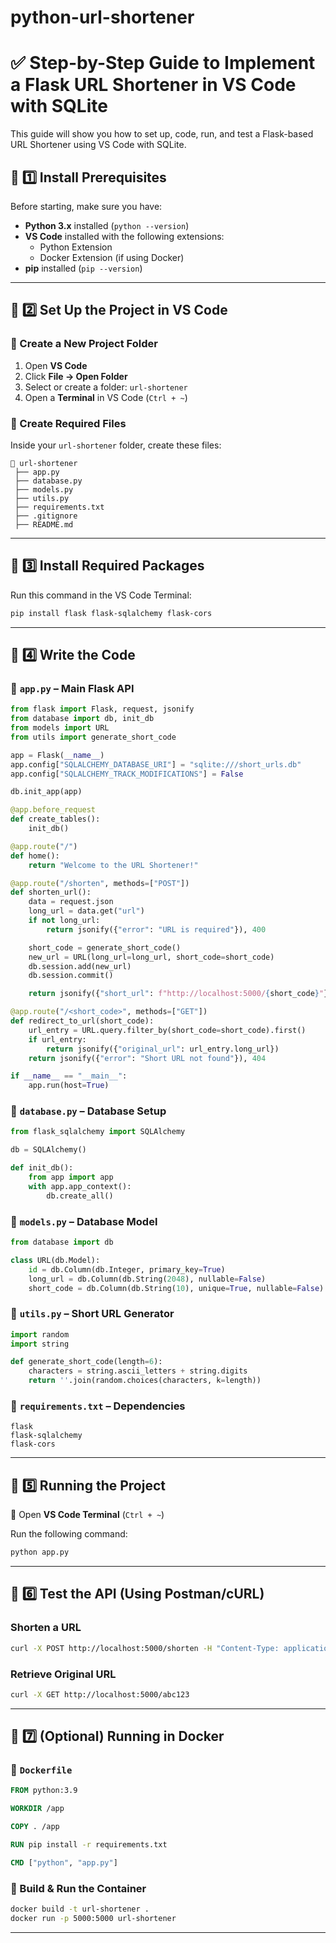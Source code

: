 # python-url-shortener
# ✅ Step-by-Step Guide to Implement a Flask URL Shortener in VS Code with SQLite

This guide will show you how to set up, code, run, and test a Flask-based URL Shortener using VS Code with SQLite.

## 🔹 1️⃣ Install Prerequisites

Before starting, make sure you have:

- **Python 3.x** installed (`python --version`)
- **VS Code** installed with the following extensions:
  - Python Extension
  - Docker Extension (if using Docker)
- **pip** installed (`pip --version`)

---

## 🔹 2️⃣ Set Up the Project in VS Code

### 📌 Create a New Project Folder

1. Open **VS Code**
2. Click **File → Open Folder**
3. Select or create a folder: `url-shortener`
4. Open a **Terminal** in VS Code (`Ctrl + ~`)

### 📌 Create Required Files

Inside your `url-shortener` folder, create these files:

```
📂 url-shortener
 ├── app.py
 ├── database.py
 ├── models.py
 ├── utils.py
 ├── requirements.txt
 ├── .gitignore
 ├── README.md
```

---

## 🔹 3️⃣ Install Required Packages

Run this command in the VS Code Terminal:

```sh
pip install flask flask-sqlalchemy flask-cors
```

---

## 🔹 4️⃣ Write the Code

### 📜 `app.py` – Main Flask API

```python
from flask import Flask, request, jsonify
from database import db, init_db
from models import URL
from utils import generate_short_code

app = Flask(__name__)
app.config["SQLALCHEMY_DATABASE_URI"] = "sqlite:///short_urls.db"
app.config["SQLALCHEMY_TRACK_MODIFICATIONS"] = False

db.init_app(app)

@app.before_request
def create_tables():
    init_db()

@app.route("/")
def home():
    return "Welcome to the URL Shortener!"

@app.route("/shorten", methods=["POST"])
def shorten_url():
    data = request.json
    long_url = data.get("url")
    if not long_url:
        return jsonify({"error": "URL is required"}), 400

    short_code = generate_short_code()
    new_url = URL(long_url=long_url, short_code=short_code)
    db.session.add(new_url)
    db.session.commit()

    return jsonify({"short_url": f"http://localhost:5000/{short_code}"})

@app.route("/<short_code>", methods=["GET"])
def redirect_to_url(short_code):
    url_entry = URL.query.filter_by(short_code=short_code).first()
    if url_entry:
        return jsonify({"original_url": url_entry.long_url})
    return jsonify({"error": "Short URL not found"}), 404

if __name__ == "__main__":
    app.run(host=True)
```

### 📜 `database.py` – Database Setup

```python
from flask_sqlalchemy import SQLAlchemy

db = SQLAlchemy()

def init_db():
    from app import app
    with app.app_context():
        db.create_all()
```

### 📜 `models.py` – Database Model

```python
from database import db

class URL(db.Model):
    id = db.Column(db.Integer, primary_key=True)
    long_url = db.Column(db.String(2048), nullable=False)
    short_code = db.Column(db.String(10), unique=True, nullable=False)
```

### 📜 `utils.py` – Short URL Generator

```python
import random
import string

def generate_short_code(length=6):
    characters = string.ascii_letters + string.digits
    return ''.join(random.choices(characters, k=length))
```

### 📜 `requirements.txt` – Dependencies

```
flask
flask-sqlalchemy
flask-cors
```

---

## 🔹 5️⃣ Running the Project

📌 Open **VS Code Terminal** (`Ctrl + ~`)

Run the following command:

```sh
python app.py
```

---

## 🔹 6️⃣ Test the API (Using Postman/cURL)

### **Shorten a URL**

```sh
curl -X POST http://localhost:5000/shorten -H "Content-Type: application/json" -d '{"url": "https://example.com"}'
```

### **Retrieve Original URL**

```sh
curl -X GET http://localhost:5000/abc123
```

---

## 🔹 7️⃣ (Optional) Running in Docker

### 📜 `Dockerfile`

```dockerfile
FROM python:3.9

WORKDIR /app

COPY . /app

RUN pip install -r requirements.txt

CMD ["python", "app.py"]
```

### 📌 Build & Run the Container

```sh
docker build -t url-shortener .
docker run -p 5000:5000 url-shortener
```

---


